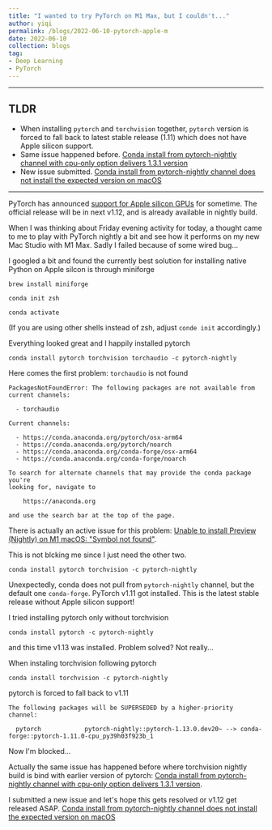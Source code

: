 ```yaml
---
title: "I wanted to try PyTorch on M1 Max, but I couldn't..."
author: yiqi
permalink: /blogs/2022-06-10-pytorch-apple-m
date: 2022-06-10
collection: blogs
tag:
- Deep Learning
- PyTorch
---
```


***
## TLDR

* When installing ```pytorch``` and ```torchvision``` together, ```pytorch``` version is forced to fall back to latest stable release (1.11) which does not have Apple silicon support.
* Same issue happened before. [Conda install from pytorch-nightly channel with cpu-only option delivers 1.3.1 version](https://github.com/pytorch/pytorch/issues/33103)
* New issue submitted. [Conda install from pytorch-nightly channel does not install the expected version on macOS](https://github.com/pytorch/pytorch/issues/79337)

***

PyTorch has announced [support for Apple silicon GPUs](https://pytorch.org/blog/introducing-accelerated-pytorch-training-on-mac/) for sometime. The official release will be in next v1.12, and is already available in nightly build.

When I was thinking about Friday evening activity for today, a thought came to me to play with PyTorch nightly a bit and see how it performs on my new Mac Studio with M1 Max. Sadly I failed because of some wired bug...

I googled a bit and found the currently best solution for installing native Python on Apple silcon is through miniforge

```
brew install miniforge

conda init zsh

conda activate
```

(If you are using other shells instead of zsh, adjust ```conde init``` accordingly.)

Everything looked great and I happily installed pytorch

```
conda install pytorch torchvision torchaudio -c pytorch-nightly
```

Here comes the first problem: ```torchaudio``` is not found

```
PackagesNotFoundError: The following packages are not available from current channels:

  - torchaudio

Current channels:

  - https://conda.anaconda.org/pytorch/osx-arm64
  - https://conda.anaconda.org/pytorch/noarch
  - https://conda.anaconda.org/conda-forge/osx-arm64
  - https://conda.anaconda.org/conda-forge/noarch

To search for alternate channels that may provide the conda package you're
looking for, navigate to

    https://anaconda.org

and use the search bar at the top of the page.
```

There is actually an active issue for this problem: [Unable to install Preview (Nightly) on M1 macOS: "Symbol not found"](https://github.com/pytorch/pytorch/issues/78681).

This is not blcking me since I just need the other two.

```
conda install pytorch torchvision -c pytorch-nightly
```

Unexpectedly, conda does not pull from ```pytorch-nightly``` channel, but the default one ```conda-forge```. PyTorch v1.11 got installed. This is the latest stable release without Apple silicon support!

I tried installing pytorch only without torchvision

```
conda install pytorch -c pytorch-nightly
```

and this time v1.13 was installed. Problem solved? Not really...

When instaling torchvision following pytorch

```
conda install torchvision -c pytorch-nightly
```

pytorch is forced to fall back to v1.11

```
The following packages will be SUPERSEDED by a higher-priority channel:

  pytorch            pytorch-nightly::pytorch-1.13.0.dev20~ --> conda-forge::pytorch-1.11.0-cpu_py39h03f923b_1
```

Now I'm blocked...

Actually the same issue has happened before where torchvision nightly build is bind with earlier version of pytorch: [Conda install from pytorch-nightly channel with cpu-only option delivers 1.3.1 version](https://github.com/pytorch/pytorch/issues/33103).

I submitted a new issue and let's hope this gets resolved or v1.12 get released ASAP. [Conda install from pytorch-nightly channel does not install the expected version on macOS](https://github.com/pytorch/pytorch/issues/79337)